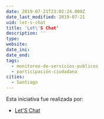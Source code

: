 ```yaml
---
date: 2019-07-21T23:02:24.000Z
date_last_modified: 2019-07-21
uid: let-s-chat
title: 'Let\'S Chat'
description: ''
type: 
website: 
date_ini: 
date_end: 
tags:
  - monitoreo-de-servicios-publicos
  - participación-ciudadana
cities: 
  - Santiago
---
```


Esta iniciativa fue realizada por:

- [Let'S Chat](/organizaciones/let-s-chat)
